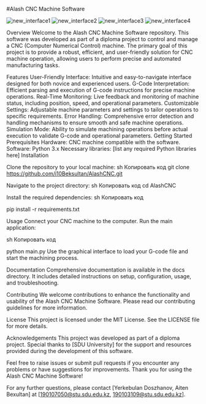 #Alash CNC Machine Software

![new_interface1](https://github.com/i10Beksultan/AlashCNC/assets/70829332/432bafcb-4319-4fb8-b35a-38a7b1b5c5a8)
![new_interface2](https://github.com/i10Beksultan/AlashCNC/assets/70829332/ac936794-e7c5-4d3d-b38b-a08626320455)
![new_interface3](https://github.com/i10Beksultan/AlashCNC/assets/70829332/d8ab5db6-6659-4eac-bab9-f14c4407cd74)
![new_interface4](https://github.com/i10Beksultan/AlashCNC/assets/70829332/6c5a6e70-8090-41ca-b475-cc96d08fb278)



Overview
Welcome to the Alash CNC Machine Software repository. This software was developed as part of a diploma project to control and manage a CNC (Computer Numerical Control) machine. The primary goal of this project is to provide a robust, efficient, and user-friendly solution for CNC machine operation, allowing users to perform precise and automated manufacturing tasks.

Features
User-Friendly Interface: Intuitive and easy-to-navigate interface designed for both novice and experienced users.
G-Code Interpretation: Efficient parsing and execution of G-code instructions for precise machine operations.
Real-Time Monitoring: Live feedback and monitoring of machine status, including position, speed, and operational parameters.
Customizable Settings: Adjustable machine parameters and settings to tailor operations to specific requirements.
Error Handling: Comprehensive error detection and handling mechanisms to ensure smooth and safe machine operations.
Simulation Mode: Ability to simulate machining operations before actual execution to validate G-code and operational parameters.
Getting Started
Prerequisites
Hardware: CNC machine compatible with the software.
Software:
Python 3.x
Necessary libraries: [list any required Python libraries here]
Installation

Clone the repository to your local machine:
sh
Копировать код
git clone https://github.com/i10Beksultan/AlashCNC.git

Navigate to the project directory:
sh
Копировать код
cd AlashCNC

Install the required dependencies:
sh
Копировать код

pip install -r requirements.txt

Usage
Connect your CNC machine to the computer.
Run the main application:

sh
Копировать код

python main.py
Use the graphical interface to load your G-code file and start the machining process.

Documentation
Comprehensive documentation is available in the docs directory. It includes detailed instructions on setup, configuration, usage, and troubleshooting.

Contributing
We welcome contributions to enhance the functionality and usability of the Alash CNC Machine Software. Please read our contributing guidelines for more information.

License
This project is licensed under the MIT License. See the LICENSE file for more details.

Acknowledgements
This project was developed as part of a diploma project. Special thanks to [SDU University] for the support and resources provided during the development of this software.

Feel free to raise issues or submit pull requests if you encounter any problems or have suggestions for improvements. Thank you for using the Alash CNC Machine Software!

For any further questions, please contact [Yerkebulan Doszhanov, Aiten Bexultan] at [190107050@stu.sdu.edu.kz, 190103109@stu.sdu.edu.kz].
